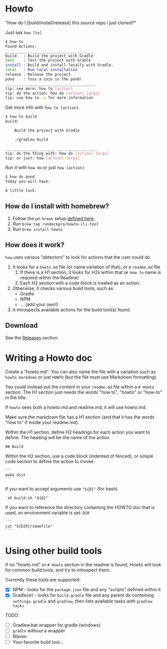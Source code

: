 # Howto

"How do I [build/install/release] this source repo i just cloned?"

Just ask `how [to]`

```bash
$ how to
Found Actions:
________________________________________ 
build   : Build the project with Gradle
test    : Test the project with Gradle
install : Build and install locally with Gradle.
local   : Run local installation
release : Release the project.
pond    : Toss a coin in the pond!
________________________________________ 
tip: see more: how to [action]
tip: do the action: how do [action] [args]
tip: use how to -v for more information

```

Get more info with `how to [action]`.

```bash
$ how to build
build:

    Build the project with Gradle

    ./gradlew build

________________________________________ 
tip: do the thing with: how do [action] [args]
tip: or just: how [action] [args]
```

Run it with `how do` or just `how [action]`

```bash
$ how do pond
Today you will have:

A little luck.
```

## How do I install with homebrew?

1. Follow the `pd-brews` setup [defined here](https://github.com/PagerDuty/homebrew-pd_brews?tab=readme-ov-file#configuring-github-release-access).
2. Run `brew tap rundeckpro/howto-cli-tool`
3. Run `brew install howto`

## How does it work?

`how` uses various "detectors" to look for actions that the user could do.

1. It looks for a `howto.md` file (or name variation of that), or a `readme.md` file
   1. If there is a H1 section, it looks for H2s within that (`# How to` name is required within the Readme)
   2. Each H2 section with a code block is treated as an action.
2. Otherwise, it checks various build tools, such as:
   * Gradle
   * NPM
   * ... (add your own!)
3. It introspects available actions for the build tool(s) found

## Download

See the [Releases](https://github.com/rundeckpro/howto-cli-tool/releases) section.


# Writing a Howto doc

Create a "howto.md". You can also name the file with a variation such as `howto.markdown` or just `HOWTO` (but the file must use Markdown formatting). 

You could instead put the content in your `readme.md` file within a `# Howto` section. The H1 section just needs the words "how to", "howto" or "how-to" in the title.

If `howto` sees both a howto.md and readme.md, it will use howto.md.

Make sure the markdown file has a H1 section (and that it has the words "how to" if inside your readme.md).

Within the H1 section, define H2 headings for each action you want to define. The heading will be the name of the action.

    ## Build

Within the H2 section, use a code block (indented of fenced), or simple code section to define the action to invoke.

    ```
    make dist
    ```

If you want to accept arguments use `"${@}"` (for bash)

    `sh build.sh "${@}"`

If you want to reference the directory containing the HOWTO doc that is used, an environment variable is set: `DIR`

    ```
    cat "${DIR}/somefile"
    ```

# Using other build tools

If no "howto.md" or `# Howto` section in the readme is found,
Howto will look for common build tools, and try to introspect them.

Currently these tools are supported:

- [x] NPM - looks for the `package.json` file and any "scripts" defined within it
- [x] Gradle(w) - looks for `build.gradle` file and any parent dir containing `settings.gradle` and `gradlew`, then lists available tasks with `gradlew tasks`

TODO:

- [ ] Gradlew.bat wrapper for gradle (windows)
- [ ] `gradle` without a wrapper
- [ ] Maven
- [ ] Your favorite build tool...
